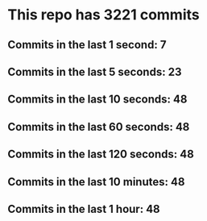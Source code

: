 # This repo has 3221 commits

## Commits in the last 1 second: 7
## Commits in the last 5 seconds: 23
## Commits in the last 10 seconds: 48
## Commits in the last 60 seconds: 48
## Commits in the last 120 seconds: 48
## Commits in the last 10 minutes: 48
## Commits in the last 1 hour: 48
